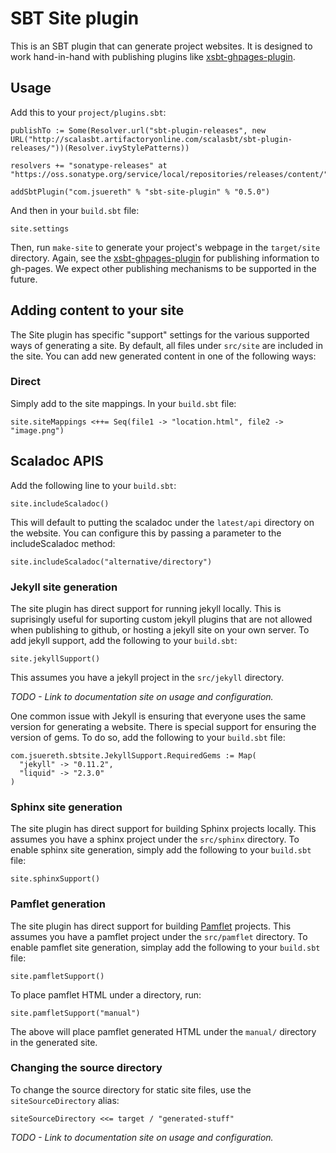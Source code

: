 # SBT Site plugin #

This is an SBT plugin that can generate project websites.   It is designed to work hand-in-hand with publishing plugins like [xsbt-ghpages-plugin](http://github.com/jsuereth/xsbt-ghpages-plugin).



## Usage ##

Add this to your `project/plugins.sbt`:

    publishTo := Some(Resolver.url("sbt-plugin-releases", new URL("http://scalasbt.artifactoryonline.com/scalasbt/sbt-plugin-releases/"))(Resolver.ivyStylePatterns))

    resolvers += "sonatype-releases" at "https://oss.sonatype.org/service/local/repositories/releases/content/"

    addSbtPlugin("com.jsuereth" % "sbt-site-plugin" % "0.5.0")


And then in your `build.sbt` file:


    site.settings


Then, run `make-site` to generate your project's webpage in the `target/site` directory.   Again, see the [xsbt-ghpages-plugin](http://github.com/jsuereth/xsbt-ghpages-plugin) for publishing information to gh-pages.   We expect other publishing mechanisms to be supported in the future.

## Adding content to your site ##

The Site plugin has specific "support" settings for the various supported ways of generating a site.   By default, all files under `src/site` are included in the site.  You can add new generated content in one of the following ways:


### Direct ###

Simply add to the site mappings.  In your `build.sbt` file:


    site.siteMappings <++= Seq(file1 -> "location.html", file2 -> "image.png")


## Scaladoc APIS ###

Add the following line to your `build.sbt`:


    site.includeScaladoc()


This will default to putting the scaladoc under the `latest/api` directory on the website.  You can configure this by passing a parameter to the includeScaladoc method:


    site.includeScaladoc("alternative/directory")


### Jekyll site generation ###

The site plugin has direct support for running jekyll locally.  This is suprisingly useful for suporting custom jekyll plugins that are not allowed when publishing to github, or hosting a jekyll site on your own server.  To add jekyll support, add the following to your `build.sbt`:


    site.jekyllSupport()


This assumes you have a jekyll project in the `src/jekyll` directory.

*TODO - Link to documentation site on usage and configuration.*

One common issue with Jekyll is ensuring that everyone uses the same version for generating a website.  There is special support for ensuring the version of gems.  To do so, add the following to your `build.sbt` file:


    com.jsuereth.sbtsite.JekyllSupport.RequiredGems := Map(
      "jekyll" -> "0.11.2",
      "liquid" -> "2.3.0"
    )


### Sphinx site generation ###

The site plugin has direct support for building Sphinx projects locally.  This assumes you have a sphinx project under the `src/sphinx` directory.   To enable sphinx site generation, simply add the following to your `build.sbt` file:


    site.sphinxSupport()


### Pamflet generation ###

The site plugin has direct support for building [Pamflet](pamflet.databinder.net) projects.   This assumes you have a pamflet project under the `src/pamflet` directory.   To enable pamflet site generation, simplay add the following to your `build.sbt` file:


    site.pamfletSupport()

To place pamflet HTML under a directory, run:

    
    site.pamfletSupport("manual")


The above will place pamflet generated HTML under the `manual/` directory in the generated site.

### Changing the source directory ###

To change the source directory for static site files, use the `siteSourceDirectory` alias:


    siteSourceDirectory <<= target / "generated-stuff"

*TODO - Link to documentation site on usage and configuration.*

